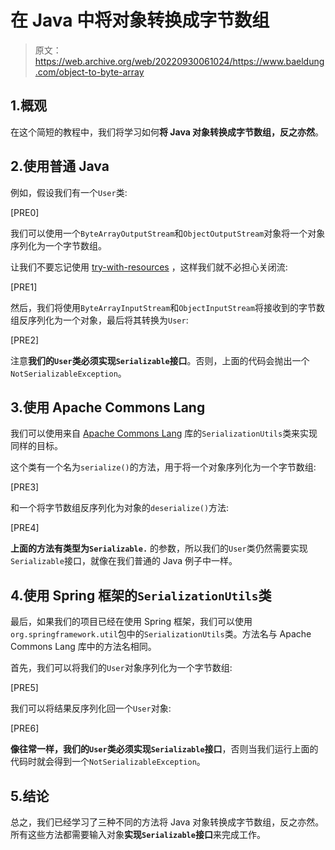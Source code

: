 # 在 Java 中将对象转换成字节数组

> 原文：<https://web.archive.org/web/20220930061024/https://www.baeldung.com/object-to-byte-array>

## 1.概观

在这个简短的教程中，我们将学习如何**将 Java 对象转换成字节数组，反之亦然**。

## 2.使用普通 Java

例如，假设我们有一个`User`类:

[PRE0]

我们可以使用一个`ByteArrayOutputStream`和`ObjectOutputStream`对象将一个对象序列化为一个字节数组。

让我们不要忘记使用 [try-with-resources](/web/20220524020401/https://www.baeldung.com/java-try-with-resources) ，这样我们就不必担心关闭流:

[PRE1]

然后，我们将使用`ByteArrayInputStream`和`ObjectInputStream`将接收到的字节数组反序列化为一个对象，最后将其转换为`User`:

[PRE2]

注意**我们的`User`类必须实现`Serializable`接口**。否则，上面的代码会抛出一个`NotSerializableException`。

## 3.使用 Apache Commons Lang

我们可以使用来自 [Apache Commons Lang](/web/20220524020401/https://www.baeldung.com/java-commons-lang-3) 库的`SerializationUtils`类来实现同样的目标。

这个类有一个名为`serialize()`的方法，用于将一个对象序列化为一个字节数组:

[PRE3]

和一个将字节数组反序列化为对象的`deserialize()`方法:

[PRE4]

**上面的方法有类型为`Serializable.`** 的参数，所以我们的`User`类仍然需要实现`Serializable`接口，就像在我们普通的 Java 例子中一样。

## 4.使用 Spring 框架的`SerializationUtils`类

最后，如果我们的项目已经在使用 Spring 框架，我们可以使用`org.springframework.util`包中的`SerializationUtils`类。方法名与 Apache Commons Lang 库中的方法名相同。

首先，我们可以将我们的`User`对象序列化为一个字节数组:

[PRE5]

我们可以将结果反序列化回一个`User`对象:

[PRE6]

**像往常一样，我们的`User`类必须实现`Serializable`接口**，否则当我们运行上面的代码时就会得到一个`NotSerializableException`。

## 5.结论

总之，我们已经学习了三种不同的方法将 Java 对象转换成字节数组，反之亦然。所有这些方法都需要输入对象**实现`Serializable`接口**来完成工作。
